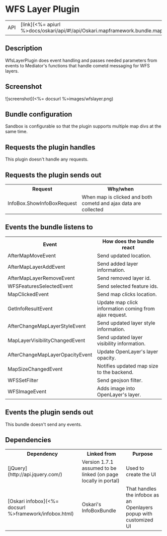 # WFS Layer Plugin

<table>
  <tr>
    <td>API</td><td>[link](<%= apiurl %>docs/oskari/api/#!/api/Oskari.mapframework.bundle.mapwfs2.plugin.WfsLayerPlugin)</td>
  </tr>
</table>

## Description

WfsLayerPlugin does event handling and passes needed parameters from events to Mediator's functions that handle cometd messaging for WFS layers.

## Screenshot

![screenshot](<%= docsurl %>images/wfslayer.png)

## Bundle configuration

Sandbox is configurable so that the plugin supports multiple map divs at the same time.

## Requests the plugin handles

This plugin doesn't handle any requests.

## Requests the plugin sends out

<table>
  <tr>
    <th>Request</th><th>Why/when</th>
  </tr>
  <tr>
    <td> InfoBox.ShowInfoBoxRequest </td><td> When map is clicked and both cometd and ajax data are collected </td>
  </tr>
</table>

## Events the bundle listens to

<table>
  <tr>
    <th> Event </th><th> How does the bundle react</th>
  </tr>
  <tr>
    <td> AfterMapMoveEvent </td><td> Send updated location. </td>
  </tr>
  <tr>
    <td> AfterMapLayerAddEvent </td><td> Send added layer information. </td>
  </tr>
  <tr>
    <td> AfterMapLayerRemoveEvent </td><td> Send removed layer id. </td>
  </tr>
  <tr>
    <td> WFSFeaturesSelectedEvent </td><td> Send selected feature ids. </td>
  </tr>
  <tr>
    <td> MapClickedEvent </td><td> Send map clicks location. </td>
  </tr>
  <tr>
    <td> GetInfoResultEvent </td><td> Update map click information coming from ajax request. </td>
  </tr>
  <tr>
    <td> AfterChangeMapLayerStyleEvent </td><td> Send updated layer style information. </td>
  </tr>
  <tr>
    <td> MapLayerVisibilityChangedEvent </td><td> Send updated layer visibility information. </td>
  </tr>
  <tr>
    <td> AfterChangeMapLayerOpacityEvent </td><td> Update OpenLayer's layer opacity. </td>
  </tr>
  <tr>
    <td> MapSizeChangedEvent </td><td> Notifies updated map size to the backend.  </td>
  </tr>
  <tr>
    <td> WFSSetFilter </td><td> Send geojson filter. </td>
  </tr>
  <tr>
    <td> WFSImageEvent </td><td> Adds image into OpenLayer's layer. </td>
  </tr>
</table>

## Events the plugin sends out

This bundle doesn't send any events.

## Dependencies

<table>
  <tr>
    <th>Dependency</th><th>Linked from</th><th>Purpose</th>
  </tr>
  <tr>
    <td> [jQuery](http://api.jquery.com/) </td>
    <td> Version 1.7.1 assumed to be linked (on page locally in portal) </td>
    <td> Used to create the UI</td>
  </tr>
  <tr>
    <td> [Oskari infobox](<%= docsurl %>framework/infobox.html) </td>
    <td> Oskari's InfoBoxBundle </td>
    <td> That handles the infobox as an Openlayers popup with customized UI</td>
  </tr>
</table>
